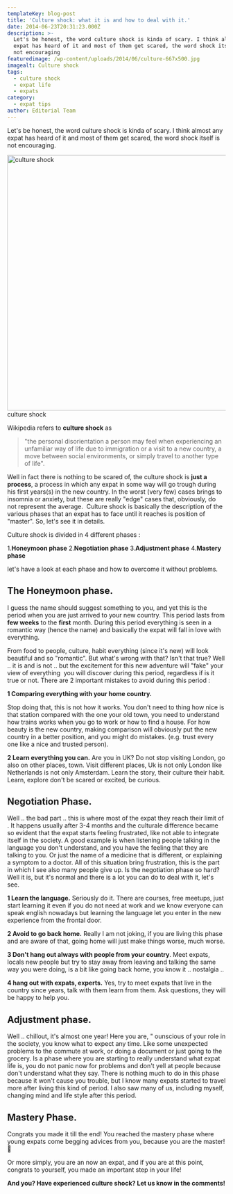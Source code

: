```yaml
---
templateKey: blog-post
title: 'Culture shock: what it is and how to deal with it.'
date: 2014-06-23T20:31:23.000Z
description: >-
  Let's be honest, the word culture shock is kinda of scary. I think almost any
  expat has heard of it and most of them get scared, the word shock itself is
  not encouraging
featuredimage: /wp-content/uploads/2014/06/culture-667x500.jpg
imagealt: Culture shock
tags:
  - culture shock
  - expat life
  - expats
category:
  - expat tips
author: Editorial Team
---
```


<span >Let's be honest, the word culture shock is kinda of scary. I think almost any expat has heard of it and most of them get scared, the word shock itself is not encouraging.<!--more-->

<a href="/img/uploads/2014/06/culture.jpg"><img alt="culture shock" src="/img/uploads/2014/06/culture-1024x768.jpg" width="785" height="588" srcset="/img/uploads/2014/06/culture-1024x768.jpg 1024w, /img/uploads/2014/06/culture-300x225.jpg 300w, /img/uploads/2014/06/culture-768x576.jpg 768w, /img/uploads/2014/06/culture-667x500.jpg 667w, /img/uploads/2014/06/culture-800x600.jpg 800w, /img/uploads/2014/06/culture.jpg 1200w" sizes="(max-width: 785px) 100vw, 785px" /></a>
culture shock

Wikipedia refers to **culture shock** as

> "the personal disorientation a person may feel when experiencing an unfamiliar way of life due to immigration or a visit to a new country, a move between social environments, or simply travel to another type of life".

Well in fact there is nothing to be scared of, the culture shock is **just a process**, a process in which any expat in some way will go trough during his first years(s) in the new country. In the worst (very few) cases brings to insomnia or anxiety, but these are really "edge" cases that, obviously, do not represent the average.  Culture shock is basically the description of the various phases that an expat has to face until it reaches is position of "master". So, let's see it in details.

Culture shock is divided in 4 different phases :

1.**Honeymoon phase** 2.**Negotiation phase** 3.**Adjustment phase** 4.**Mastery phase**

let's have a look at each phase and how to overcome it without problems.

## The Honeymoon phase.

I guess the name should suggest something to you, and yet this is the period when you are just arrived to your new country. This period lasts from **few weeks** to the **first** month. During this period everything is seen in a romantic way (hence the name) and basically the expat will fall in love with everything.

From food to people, culture, habit everything (since it's new) will look beautiful and so "romantic". But what's wrong with that? Isn't that true? Well .. it is and is not .. but the excitement for this new adventure will "fake" your view of everything  you will discover during this period, regardless if is it true or not. There are 2 important mistakes to avoid during this period :

**1 Comparing everything with your home country.**

Stop doing that, this is not how it works. You don't need to thing how nice is that station compared with the one your old town, you need to understand how trains works when you go to work or how to find a house. For how beauty is the new country, making comparison will obviously put the new country in a better position, and you might do mistakes. (e.g. trust every one like a nice and trusted person).

**2 Learn everything you can.** Are you in UK? Do not stop visiting London, go also on other places, town. Visit different places, Uk is not only London like Netherlands is not only Amsterdam. Learn the story, their culture their habit. Learn, explore don't be scared or excited, be curious.

## Negotiation Phase.

Well .. the bad part .. this is where most of the expat they reach their limit of . It happens usually after 3-4 months and the culturale difference became so evident that the expat starts feeling frustrated, like not able to integrate itself in the society. A good example is when listening people talking in the language you don't understand, and you have the feeling that they are talking to you. Or just the name of a medicine that is different, or explaining a symptom to a doctor. All of this situation bring frustration, this is the part in which I see also many people give up. Is the negotiation phase so hard? Well it is, but it's normal and there is a lot you can do to deal with it, let's see.

**1 Learn the language.** Seriously do it. There are courses, free meetups, just start learning it even if you do not need at work and we know everyone can speak english nowadays but learning the language let you enter in the new experience from the frontal door.

**2 Avoid to go back home.** Really I am not joking, if you are living this phase and are aware of that, going home will just make things worse, much worse.

**3 Don't hang out always with people from your country**. Meet expats, locals new people but try to stay away from leaving and talking the same way you were doing, is a bit like going back home, you know it .. nostalgia ..

**4 hang out with expats, experts.** Yes, try to meet expats that live in the country since years, talk with them learn from them. Ask questions, they will be happy to help you.

## Adjustment phase.

Well .. chillout, it's almost one year! Here you are, " ounscious of your role in the society, you know what to expect any time. Like some unexpected problems to the commute at work, or doing a document or just going to the grocery. Is a phase where you are starting to really understand what expat life is, you do not panic now for problems and don't yell at people because don't understand what they say. There is nothing much to do in this phase because it won't cause you trouble, but I know many expats started to travel more after living this kind of period. I also saw many of us, including myself, changing mind and life style after this period.

## Mastery Phase.

Congrats you made it till the end! You reached the mastery phase where young expats come begging advices from you, because you are the master! 🙂

Or more simply, you are an now an expat, and if you are at this point, congrats to yourself, you made an important step in your life!

**And you? Have experienced culture shock? Let us know in the comments!**
